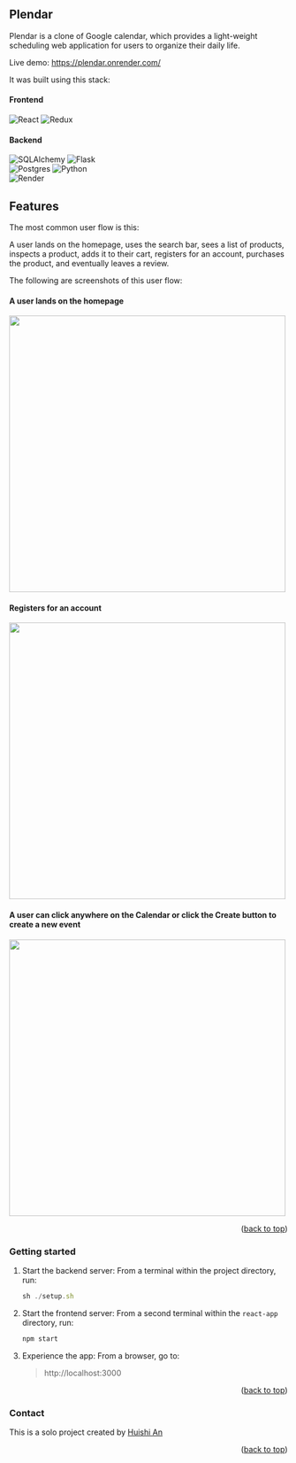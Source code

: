 <a name="readme-top"></a>

## Plendar

Plendar is a clone of Google calendar, which provides a light-weight scheduling web application for users to organize their daily life.

Live demo: https://plendar.onrender.com/

It was built using this stack:

#### Frontend

![React](https://img.shields.io/badge/react-%2320232a.svg?style=for-the-badge&logo=react&logoColor=%2361DAFB)
![Redux](https://img.shields.io/badge/redux-%23593d88.svg?style=for-the-badge&logo=redux&logoColor=white)

#### Backend

![SQLAlchemy](https://img.shields.io/badge/sqlalchemy⠀⠀⠀⠀-424242?style=for-the-badge&logo=academia&logoColor=d71f00)
![Flask](https://img.shields.io/badge/flask⠀⠀⠀⠀⠀-%23000000.svg?style=for-the-badge&logo=flask&logoColor=%23FFFFFF)
<br/>
![Postgres](https://img.shields.io/badge/postgres-%23316192.svg?style=for-the-badge&logo=postgresql&logoColor=white)
![Python](https://img.shields.io/badge/python⠀⠀⠀⠀⠀⠀⠀⠀⠀⠀-376c99?style=for-the-badge&logo=python&logoColor=f7d34b)
<br/>
![Render](https://img.shields.io/badge/render⠀⠀⠀⠀⠀⠀⠀⠀-%23242a55.svg?style=for-the-badge&logo=render&logoColor=45e1b6)

## Features

The most common user flow is this:

A user lands on the homepage, uses the search bar, sees a list of products, inspects a product, adds it to their cart, registers for an account, purchases the product, and eventually leaves a review.

The following are screenshots of this user flow:

#### A user lands on the homepage

<img src="https://user-images.githubusercontent.com/98060462/211226532-5551612e-811f-4389-beba-e9bd9d302ed8.png" width="500px">

#### Registers for an account

<img src="https://user-images.githubusercontent.com/98060462/211226596-9ea51261-fd92-4b77-8ee6-cfd8ec35b554.png" width="500px">

#### A user can click anywhere on the Calendar or click the Create button to create a new event
<img src="https://user-images.githubusercontent.com/98060462/211226690-18e7e5fc-926e-4e31-8e3c-9dde34eeaeb2.png" width="500px">


<p align="right">(<a href="#readme-top">back to top</a>)</p>

### Getting started

1. Start the backend server: From a terminal within the project directory, run:

    ```javascript
    sh ./setup.sh
    ```

2. Start the frontend server: From a second terminal within the `react-app` directory, run:

    ```javascript
    npm start
    ```

3. Experience the app: From a browser, go to:
    > http://localhost:3000


<p align="right">(<a href="#readme-top">back to top</a>)</p>

### Contact

This is a solo project created by [Huishi An](https://www.linkedin.com/in/huishi-an-8397311b1/)

<p align="right">(<a href="#readme-top">back to top</a>)</p>
